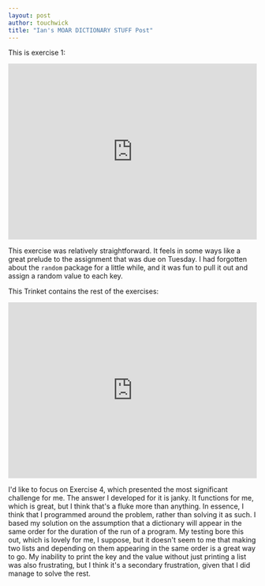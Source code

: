 ```yaml
---
layout: post
author: touchwick
title: "Ian's MOAR DICTIONARY STUFF Post"
---
```

This is exercise 1:

<iframe src="https://trinket.io/embed/python3/d2a4bf04f5" width="100%" height="356" frameborder="0" marginwidth="0" marginheight="0" allowfullscreen></iframe>

This exercise was relatively straightforward. It feels in some ways like a great prelude to the assignment that was due on Tuesday. I had forgotten about the ```random``` package for a little while, and it was fun to pull it out and assign a random value to each key. 

This Trinket contains the rest of the exercises:

<iframe src="https://trinket.io/embed/python3/18f255afe0" width="100%" height="356" frameborder="0" marginwidth="0" marginheight="0" allowfullscreen></iframe>

I'd like to focus on Exercise 4, which presented the most significant challenge for me. The answer I developed for it is janky. It functions for me, which is great, but I think that's a fluke more than anything. In essence, I think that I programmed around the problem, rather than solving it as such. I based my solution on the assumption that a dictionary will appear in the same order for the duration of the run of a program. My testing bore this out, which is lovely for me, I suppose, but it doesn't seem to me that making two lists and depending on them appearing in the same order is a great way to go. My inability to print the key and the value without just printing a list was also frustrating, but I think it's a secondary frustration, given that I did manage to solve the rest.
